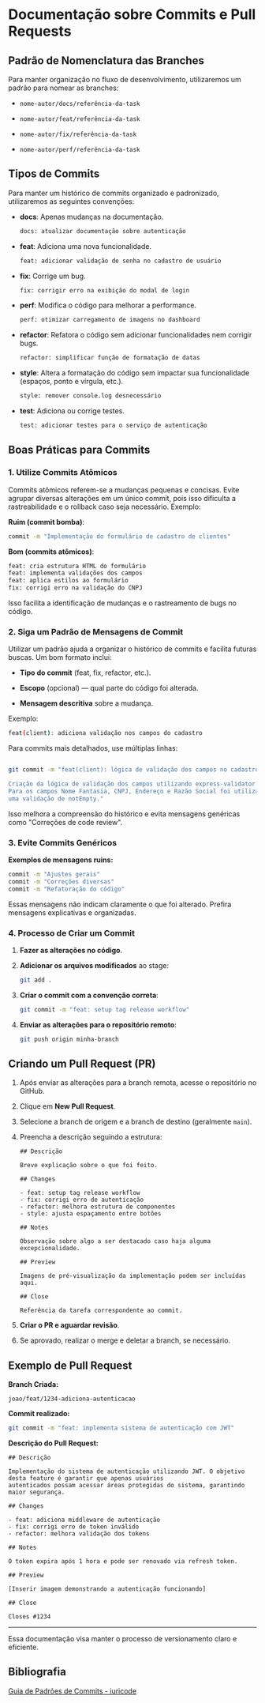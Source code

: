 # Documentação sobre Commits e Pull Requests

## Padrão de Nomenclatura das Branches

Para manter organização no fluxo de desenvolvimento, utilizaremos um padrão para nomear as branches:

- `nome-autor/docs/referência-da-task`

- `nome-autor/feat/referência-da-task`

- `nome-autor/fix/referência-da-task`

- `nome-autor/perf/referência-da-task`

## Tipos de Commits

Para manter um histórico de commits organizado e padronizado, utilizaremos as seguintes convenções:

- **docs**: Apenas mudanças na documentação.
  
  ```sh
  docs: atualizar documentação sobre autenticação
  ```

- **feat**: Adiciona uma nova funcionalidade.
  
  ```sh
  feat: adicionar validação de senha no cadastro de usuário
  ```

- **fix**: Corrige um bug.
  
  ```sh
  fix: corrigir erro na exibição do modal de login
  ```

- **perf**: Modifica o código para melhorar a performance.
  
  ```sh
  perf: otimizar carregamento de imagens no dashboard
  ```

- **refactor**: Refatora o código sem adicionar funcionalidades nem corrigir bugs.
  
  ```sh
  refactor: simplificar função de formatação de datas
  ```

- **style**: Altera a formatação do código sem impactar sua funcionalidade (espaços, ponto e vírgula, etc.).
  
  ```sh
  style: remover console.log desnecessário
  ```

- **test**: Adiciona ou corrige testes.
  
  ```sh
  test: adicionar testes para o serviço de autenticação
  ```

## Boas Práticas para Commits

### 1. Utilize Commits Atômicos

Commits atômicos referem-se a mudanças pequenas e concisas. Evite agrupar diversas alterações em um único commit, pois isso dificulta a rastreabilidade e o rollback caso seja necessário. Exemplo:

**Ruim (commit bomba)**:

```sh
commit -m "Implementação do formulário de cadastro de clientes"
```

**Bom (commits atômicos)**:

```sh
feat: cria estrutura HTML do formulário
feat: implementa validações dos campos
feat: aplica estilos ao formulário
fix: corrigi erro na validação do CNPJ
```

Isso facilita a identificação de mudanças e o rastreamento de bugs no código.

### 2. Siga um Padrão de Mensagens de Commit

Utilizar um padrão ajuda a organizar o histórico de commits e facilita futuras buscas. Um bom formato inclui:

- **Tipo do commit** (feat, fix, refactor, etc.).

- **Escopo** (opcional) — qual parte do código foi alterada.

- **Mensagem descritiva** sobre a mudança.

Exemplo:

```sh
feat(client): adiciona validação nos campos do cadastro
```

Para commits mais detalhados, use múltiplas linhas:

```sh

git commit -m "feat(client): lógica de validação dos campos no cadastro de clientes

Criação da lógica de validação dos campos utilizando express-validator. 
Para os campos Nome Fantasia, CNPJ, Endereço e Razão Social foi utilizado 
uma validação de notEmpty."

```

Isso melhora a compreensão do histórico e evita mensagens genéricas como "Correções de code review".

### 3. Evite Commits Genéricos

**Exemplos de mensagens ruins:**

```sh
commit -m "Ajustes gerais"
commit -m "Correções diversas"
commit -m "Refatoração do código"
```
Essas mensagens não indicam claramente o que foi alterado. Prefira mensagens explicativas e organizadas.

### 4. Processo de Criar um Commit

1. **Fazer as alterações no código**.

2. **Adicionar os arquivos modificados** ao stage:

   ```sh
   git add .
   ```

3. **Criar o commit com a convenção correta**:
 
   ```sh
   git commit -m "feat: setup tag release workflow"
   ```

4. **Enviar as alterações para o repositório remoto**:

   ```sh
   git push origin minha-branch
   ```

## Criando um Pull Request (PR)

1. Após enviar as alterações para a branch remota, acesse o repositório no GitHub.

2. Clique em **New Pull Request**.

3. Selecione a branch de origem e a branch de destino (geralmente `main`).

4. Preencha a descrição seguindo a estrutura:

   ```
   ## Descrição

   Breve explicação sobre o que foi feito.
   
   ## Changes

   - feat: setup tag release workflow
   - fix: corrigi erro de autenticação
   - refactor: melhora estrutura de componentes
   - style: ajusta espaçamento entre botões
   
   ## Notes

   Observação sobre algo a ser destacado caso haja alguma excepcionalidade.
   
   ## Preview

   Imagens de pré-visualização da implementação podem ser incluídas aqui.
   
   ## Close

   Referência da tarefa correspondente ao commit.
   ```

5. **Criar o PR e aguardar revisão**.

6. Se aprovado, realizar o merge e deletar a branch, se necessário.

## Exemplo de Pull Request

**Branch Criada:**

   ```
   joao/feat/1234-adiciona-autenticacao
   ```

**Commit realizado:**

   ```sh
   git commit -m "feat: implementa sistema de autenticação com JWT"
   ```

**Descrição do Pull Request:**

   ```
   ## Descrição

   Implementação do sistema de autenticação utilizando JWT. O objetivo desta feature é garantir que apenas usuários 
   autenticados possam acessar áreas protegidas do sistema, garantindo maior segurança.

   ## Changes

   - feat: adiciona middleware de autenticação
   - fix: corrigi erro de token inválido
   - refactor: melhora validação dos tokens

   ## Notes

   O token expira após 1 hora e pode ser renovado via refresh token.

   ## Preview

   [Inserir imagem demonstrando a autenticação funcionando]

   ## Close

   Closes #1234
   ```

---

Essa documentação visa manter o processo de versionamento claro e eficiente.

## Bibliografia

[Guia de Padrões de Commits - iuricode](https://github.com/iuricode/padroes-de-commits)

